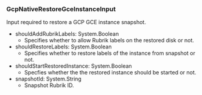 ### GcpNativeRestoreGceInstanceInput
Input required to restore a GCP GCE instance snapshot.

- shouldAddRubrikLabels: System.Boolean
  - Specifies whether to allow Rubrik labels on the restored disk or not.
- shouldRestoreLabels: System.Boolean
  - Specifies whether to restore labels of the instance from snapshot or not.
- shouldStartRestoredInstance: System.Boolean
  - Specfies whether the the restored instance should be started or not.
- snapshotId: System.String
  - Snapshot Rubrik ID.

